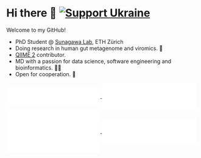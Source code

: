 # Hi there 👋 [![Support Ukraine](https://img.shields.io/badge/Support-Ukraine-FFD500?style=flat&labelColor=005BBB)](https://u24.gov.ua/)
Welcome to my GitHub! 

- PhD Student @ [Sunagawa Lab](https://micro.biol.ethz.ch/research/sunagawa.html), ETH Zürich 
- Doing research in human gut metagenome and viromics. 🦠
- [QIIME 2](https://qiime2.org/) contributor.
- MD with a passion for data science, software engineering and bioinformatics. 👨‍🏫 
- Open for cooperation. 🤝

<a href="https://github.com/valentynbez">
  <img align="center" width="49%" src="./header.svg" />
</a>
<a href="https://github.com/valentynbez">
  <img align="center" width="49%" src="./acti_comm.svg" />
<a href="https://github.com/valentynbez">
  <img align="center" width="49%" src="./iso_calender.svg" />
</a>
<a href="https://github.com/valentynbez">
  <img align="center" width="49%" src="./languages.svg" />
</a>
</div>

